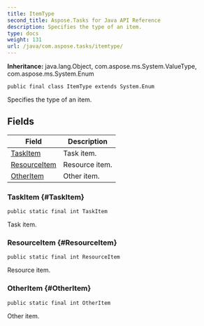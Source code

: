 ```yaml
---
title: ItemType
second_title: Aspose.Tasks for Java API Reference
description: Specifies the type of an item.
type: docs
weight: 131
url: /java/com.aspose.tasks/itemtype/
---
```


**Inheritance:**
java.lang.Object, com.aspose.ms.System.ValueType, com.aspose.ms.System.Enum
```
public final class ItemType extends System.Enum
```

Specifies the type of an item.
## Fields

| Field | Description |
| --- | --- |
| [TaskItem](#TaskItem) | Task item. |
| [ResourceItem](#ResourceItem) | Resource item. |
| [OtherItem](#OtherItem) | Other item. |
### TaskItem {#TaskItem}
```
public static final int TaskItem
```


Task item.

### ResourceItem {#ResourceItem}
```
public static final int ResourceItem
```


Resource item.

### OtherItem {#OtherItem}
```
public static final int OtherItem
```


Other item.


